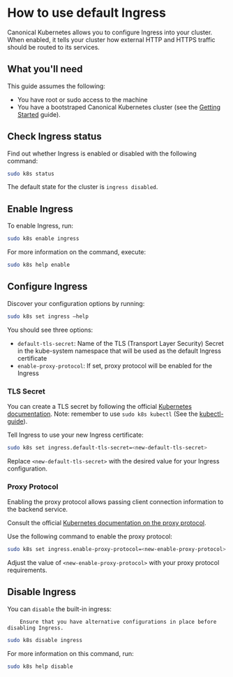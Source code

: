 # How to use default Ingress

Canonical Kubernetes allows you to configure Ingress into your cluster.
When enabled, it tells your cluster how external HTTP and HTTPS traffic should be routed to its services.

## What you'll need

This guide assumes the following:

- You have root or sudo access to the machine
- You have a bootstraped Canonical Kubernetes cluster (see the [Getting Started][getting-started-guide] guide).

## Check Ingress status

Find out whether Ingress is enabled or disabled with the following command:

```bash
sudo k8s status
```

The default state for the cluster is `ingress disabled`.

## Enable Ingress

To enable Ingress, run:

```bash
sudo k8s enable ingress
```

For more information on the command, execute:

```bash
sudo k8s help enable
```

## Configure Ingress

Discover your configuration options by running:

```bash
sudo k8s set ingress –help
```

You should see three options:

- `default-tls-secret`: Name of the TLS (Transport Layer Security) Secret in the kube-system namespace 
  that will be used as the default Ingress certificate
- `enable-proxy-protocol`: If set, proxy protocol will be enabled for the Ingress

### TLS Secret

You can create a TLS secret by following the official [Kubernetes documentation][kubectl-create-secret-tls/].
Note: remember to use `sudo k8s kubectl` (See the [kubectl-guide]).

Tell Ingress to use your new Ingress certificate:
```bash
sudo k8s set ingress.default-tls-secret=<new-default-tls-secret>
```

Replace `<new-default-tls-secret>` with the desired value for your Ingress configuration.

### Proxy Protocol

Enabling the proxy protocol allows passing client connection information to the backend service. 

Consult the official [Kubernetes documentation on the proxy protocol][proxy-protocol].

Use the following command to enable the proxy protocol:

```bash
sudo k8s set ingress.enable-proxy-protocol=<new-enable-proxy-protocol>
```

Adjust the value of `<new-enable-proxy-protocol>` with your proxy protocol requirements.

## Disable Ingress

You can `disable` the built-in ingress:

``` {warning} Disabling Ingress may impact external access to services within your cluster.
    Ensure that you have alternative configurations in place before disabling Ingress.
```

```bash
sudo k8s disable ingress
```

For more information on this command, run:

```bash
sudo k8s help disable
```

<!-- LINKS -->

[kubectl-create-secret-tls/]: https://kubernetes.io/docs/reference/kubectl/generated/kubectl_create/kubectl_create_secret_tls/
[proxy-protocol]: https://kubernetes.io/docs/reference/networking/service-protocols/#protocol-proxy-special
[getting-started-guide]: ../../../tutorial/getting-started
[kubectl-guide]: ../../../tutorial/kubectl
